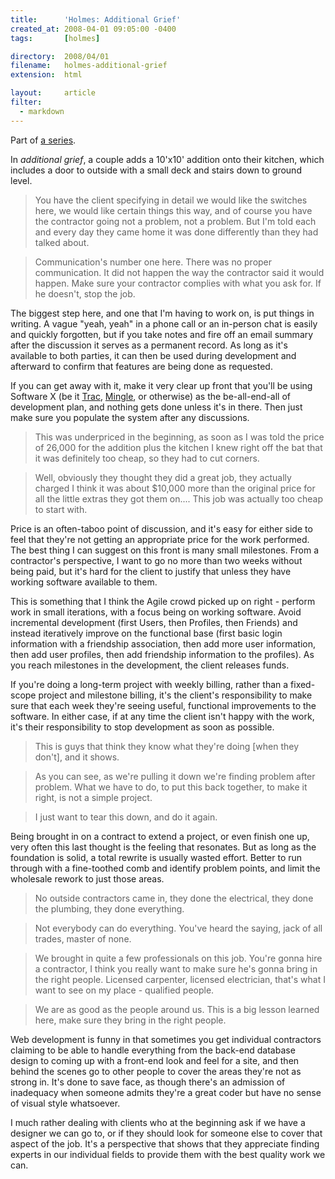 ```yaml
---
title:      'Holmes: Additional Grief'
created_at: 2008-04-01 09:05:00 -0400
tags:       [holmes]

directory:  2008/04/01
filename:   holmes-additional-grief
extension:  html

layout:     article
filter:
  - markdown
---
```

Part of [a series](http://blog.tracefunc.com/2008/04/01/holmes-on-software).

In *additional grief*, a couple adds a 10'x10' addition onto their kitchen, which includes a door to outside with a small deck and stairs down to ground level.


> You have the client specifying in detail we would like the switches here, we would like certain things this way, and of course you have the contractor going not a problem, not a problem.  But I'm told each and every day they came home it was done differently than they had talked about.

> Communication's number one here. There was no proper communication. It did not happen the way the contractor said it would happen.  Make sure your contractor complies with what you ask for.  If he doesn't, stop the job.

The biggest step here, and one that I'm having to work on, is put things in writing.  A vague "yeah, yeah" in a phone call or an in-person chat is easily and quickly forgotten, but if you take notes and fire off an email summary after the discussion it serves as a permanent record.  As long as it's available to both parties, it can then be used during development and afterward to confirm that features are being done as requested.

If you can get away with it, make it very clear up front that you'll be using Software X (be it [Trac][], [Mingle][], or otherwise) as the be-all-end-all of development plan, and nothing gets done unless it's in there.  Then just make sure you populate the system after any discussions.

[Trac]: http://trac.edgewall.org/
[Mingle]: http://studios.thoughtworks.com/mingle-project-intelligence



> This was underpriced in the beginning, as soon as I was told the price of 26,000 for the addition plus the kitchen I knew right off the bat that it was definitely too cheap, so they had to cut corners.

> Well, obviously they thought they did a great job, they actually charged I think it was about $10,000 more than the original price for all the little extras they got them on.... This job was actually too cheap to start with.

Price is an often-taboo point of discussion, and it's easy for either side to feel that they're not getting an appropriate price for the work performed.  The best thing I can suggest on this front is many small milestones.  From a contractor's perspective, I want to go no more than two weeks without being paid, but it's hard for the client to justify that unless they have working software available to them.

This is something that I think the Agile crowd picked up on right - perform work in small iterations, with a focus being on working software.  Avoid incremental development (first Users, then Profiles, then Friends) and instead iteratively improve on the functional base (first basic login information with a friendship association, then add more user information, then add user profiles, then add friendship information to the profiles).  As you reach milestones in the development, the client releases funds.

If you're doing a long-term project with weekly billing, rather than a fixed-scope project and milestone billing, it's the client's responsibility to make sure that each week they're seeing useful, functional improvements to the software.  In either case, if at any time the client isn't happy with the work, it's their responsibility to stop development as soon as possible.



> This is guys that think they know what they're doing [when they don't], and it shows.

> As you can see, as we're pulling it down we're finding problem after problem. What we have to do, to put this back together, to make it right, is not a simple project.

> I just want to tear this down, and do it again.

Being brought in on a contract to extend a project, or even finish one up, very often this last thought is the feeling that resonates.  But as long as the foundation is solid, a total rewrite is usually wasted effort.  Better to run through with a fine-toothed comb and identify problem points, and limit the wholesale rework to just those areas.



> No outside contractors came in, they done the electrical, they done the plumbing, they done everything.

> Not everybody can do everything.  You've heard the saying, jack of all trades, master of none.

> We brought in quite a few professionals on this job.  You're gonna hire a contractor, I think you really want to make sure he's gonna bring in the right people.  Licensed carpenter, licensed electrician, that's what I want to see on my place - qualified people.

> We are as good as the people around us. This is a big lesson learned here, make sure they bring in the right people.

Web development is funny in that sometimes you get individual contractors claiming to be able to handle everything from the back-end database design to coming up with a front-end look and feel for a site, and then behind the scenes go to other people to cover the areas they're not as strong in.  It's done to save face, as though there's an admission of inadequacy when someone admits they're a great coder but have no sense of visual style whatsoever.

I much rather dealing with clients who at the beginning ask if we have a designer we can go to, or if they should look for someone else to cover that aspect of the job.  It's a perspective that shows that they appreciate finding experts in our individual fields to provide them with the best quality work we can.

